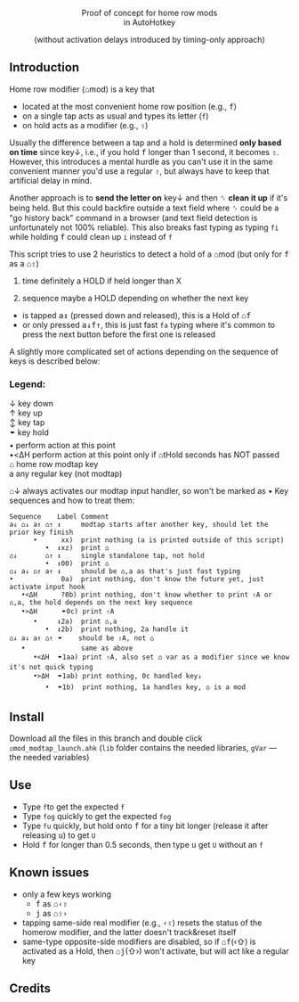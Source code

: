 <p align="center">
Proof of concept for home row mods
<br>
in AutoHotkey
</p>
<p align="center">  
(without activation delays introduced by timing-only approach)
</p>


## Introduction

Home row modifier (⌂mod) is a key that

  - located at the most convenient home row position (e.g., <kbd>f</kbd>)
  - on a single tap acts as usual and types its letter (`f`)
  - on hold acts as a modifier (e.g., <kbd>⇧</kbd>)

Usually the difference between a tap and a hold is determined __only based on time__ since key↓, i.e., if you hold <kbd>f</kbd> longer than 1 second, it becomes <kbd>⇧</kbd>. However, this introduces a mental hurdle as you can't use it in the same convenient manner you'd use a regular <kbd>⇧</kbd>, but always have to keep that artificial delay in mind.

Another approach is to __send the letter on__ key↓ and then <kbd>␈</kbd> __clean it up__ if it's being held. But this could backfire outside a text field where <kbd>␈</kbd> could be a "go history back" command in a browser (and text field detection is unfortunately not 100% reliable). This also breaks fast typing as typing `fi` while holding <kbd>f</kbd> could clean up `i` instead of `f`

This script tries to use 2 heuristics to detect a hold of a ⌂mod (but only for <kbd>f</kbd> as a ⌂<kbd>⇧</kbd>)

1) time     definitely a HOLD if held longer than X

2) sequence maybe      a HOLD depending on whether the next key

  - is tapped <kbd>a↕</kbd> (pressed down and released), this is a Hold of ⌂<kbd>f</kbd>
  - or only pressed <kbd>a↓</kbd><kbd>f↑</kbd>, this is just fast `fa` typing where it's common to press the next button before the first one is released

A slightly more complicated set of actions depending on the sequence of keys is described below:

### Legend:

  ↓ key down<br/>
  ↑ key up<br/>
  ↕ key tap<br/>
  🠿 key hold<br/>
  • perform action at this point<br/>
  •<ΔH perform action at this point only if ⌂tHold seconds has NOT passed<br/>
  ⌂ home row modtap key <br/>
  a any regular key (not modtap)<br/>

⌂↓ always activates our modtap input handler, so won't be marked as •
Key sequences and how to treat them:
```
Sequence    Label Comment
a↓ ⌂↓ a↑ ⌂↑ ↕     modtap starts after another key, should let the prior key finish
      •      xx)  print nothing (a is printed outside of this script)
         •  ↕xz)  print ⌂
⌂↓       ⌂↑ ↕     single standalone tap, not hold
         •  ↕00)  print ⌂
⌂↓ a↓ ⌂↑ a↑ ↕     should be ⌂,a as that's just fast typing
•            0a)  print nothing, don't know the future yet, just activate input hook
   •<ΔH      ?0b) print nothing, don't know whether to print ⇧A or ⌂,a, the hold depends on the next key sequence
   •>ΔH      🠿0c) print ⇧A
      •     ↕2a)  print ⌂,a
         •  ↕2b)  print nothing, 2a handle it
⌂↓ a↓ a↑ ⌂↑ 🠿    should be ⇧A, not ⌂
   •              same as above
      •<ΔH  🠿1aa) print ⇧A, also set ⌂ var as a modifier since we know it's not quick typing
      •>ΔH  🠿1ab) print nothing, 0c handled key↓
         •  🠿1b)  print nothing, 1a handles key, ⌂ is a mod
```

## Install

Download all the files in this branch and double click `⌂mod_modtap_launch.ahk`
(`lib` folder contains the needed libraries, `gVar` — the needed variables)

## Use

- Type `f`to get the expected `f`
- Type `fog` quickly to get the expected `fog`
- Type `fu` quickly, but hold onto <kbd>f</kbd> for a tiny bit longer (release it after releasing <kbd>u</kbd>) to get `U`
- Hold <kbd>f</kbd> for longer than 0.5 seconds, then type <kbd>u</kbd> get `U` without an `f`

## Known issues

- only a few keys working
  - <kbd>f</kbd> as ⌂<kbd>‹⇧</kbd>
  - <kbd>j</kbd> as ⌂<kbd>⇧›</kbd>
- tapping same-side real modifier (e.g., <kbd>‹⇧</kbd>) resets the status of the homerow modifier, and the latter doesn't track&reset itself
- same-type opposite-side modifiers are disabled, so if ⌂<kbd>f</kbd>(‹⇧) is activated as a Hold, then ⌂<kbd>j</kbd>(⇧›) won't activate, but will act like a regular key

## Credits
